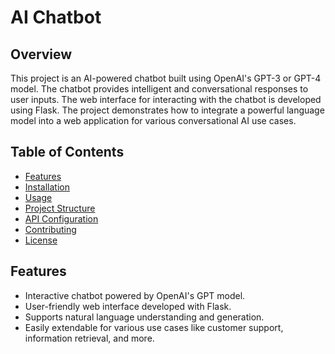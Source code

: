 
# AI Chatbot

## Overview

This project is an AI-powered chatbot built using OpenAI's GPT-3 or GPT-4 model. The chatbot provides intelligent and conversational responses to user inputs. The web interface for interacting with the chatbot is developed using Flask. The project demonstrates how to integrate a powerful language model into a web application for various conversational AI use cases.

## Table of Contents

- [Features](#features)
- [Installation](#installation)
- [Usage](#usage)
- [Project Structure](#project-structure)
- [API Configuration](#api-configuration)
- [Contributing](#contributing)
- [License](#license)

## Features

- Interactive chatbot powered by OpenAI's GPT model.
- User-friendly web interface developed with Flask.
- Supports natural language understanding and generation.
- Easily extendable for various use cases like customer support, information retrieval, and more.

